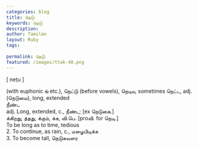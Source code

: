 ```yaml
---
categories: blog
title: நெடு
keywords: நெடு
description: 
author: Tamilan
layout: Ruby
tags: 
 
permalink: நெடு
featured: /images/ttak-48.png
---
```

  
[ neṭu ]  
  
(with euphonic ங் etc.), நெட்டு (before vowels), நெடிய, sometimes நெட்ட, adj. (நெடுமை), long, extended  
நீண்ட  
adj. Long, extended, c., நீண்ட; [ex நெடுகை.]  
க்கிறது, த்தது, க்கும், க்க, வி.பெ. [proவி. for நெடி.]  
To be long as to time, tedious  
2. To continue, as rain, c., மழைபிடிக்க  
3. To become tall, நெடுகவளர